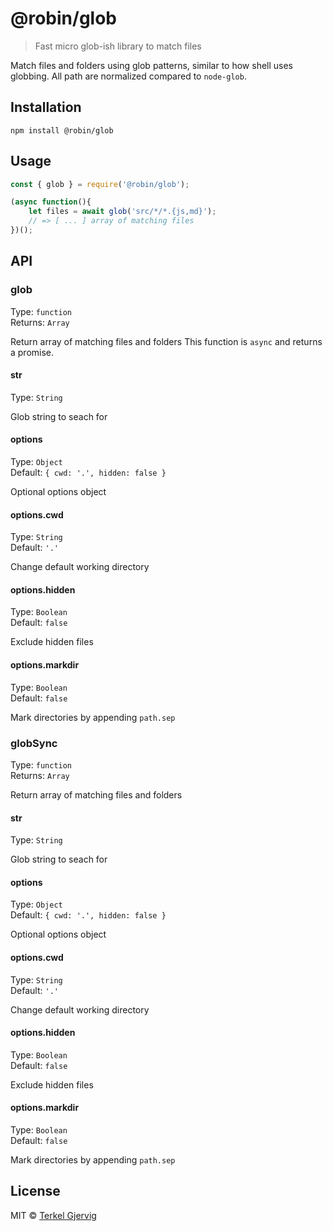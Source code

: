 # @robin/glob

> Fast micro glob-ish library to match files

Match files and folders using glob patterns, similar to how shell uses globbing.
All path are normalized compared to `node-glob`.

## Installation

```
npm install @robin/glob
```


## Usage

```js
const { glob } = require('@robin/glob');

(async function(){
    let files = await glob('src/*/*.{js,md}');
    // => [ ... ] array of matching files
})();
```


## API


### glob

Type: `function`<br>
Returns: `Array`

Return array of matching files and folders
This function is `async` and returns a promise.

#### str

Type: `String`

Glob string to seach for

#### options

Type: `Object`<br>
Default: `{ cwd: '.', hidden: false }`

Optional options object

#### options.cwd

Type: `String`<br>
Default: `'.'`

Change default working directory

#### options.hidden

Type: `Boolean`<br>
Default: `false`

Exclude hidden files

#### options.markdir

Type: `Boolean`<br>
Default: `false`

Mark directories by appending `path.sep`


### globSync

Type: `function`<br>
Returns: `Array`

Return array of matching files and folders

#### str

Type: `String`

Glob string to seach for

#### options

Type: `Object`<br>
Default: `{ cwd: '.', hidden: false }`

Optional options object

#### options.cwd

Type: `String`<br>
Default: `'.'`

Change default working directory

#### options.hidden

Type: `Boolean`<br>
Default: `false`

Exclude hidden files

#### options.markdir

Type: `Boolean`<br>
Default: `false`

Mark directories by appending `path.sep`


## License

MIT © [Terkel Gjervig](https://terkel.com)
